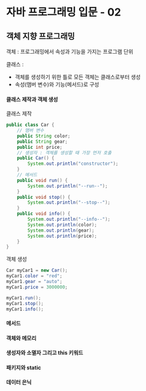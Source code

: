 # 자바 프로그래밍 입문 - 02

## 객체 지향 프로그래밍

객체 :  프로그래밍에서 속성과 기능을 가지는 프로그램 단위

클래스 : 

- 객체를 생성하기 위한 틀로 모든 객체는 클래스로부터 생성
- 속성(맴버 변수)와 기능(메서드)로 구성



#### 클래스 제작과 객체 생성

클래스 제작

```java
public class Car {
    // 맴버 변수
    public String color;
    public String gear;
    public int price;
    // 생성자 : 객체를 생성할 때 가장 먼저 호출
    public Car() {
        System.out.println("constructor");
    }
    // 메서드
    public void run() {
        System.out.println("--run--");
    }
    public void stop() {
        System.out.println("--stop--");
    }
    public void info() {
    	System.out.println("--info--");
        System.out.println(color);
        System.out.println(gear);
        System.out.println(price);
    }
}
```

객체 생성

```java
Car myCar1 = new Car();
myCar1.color = "red";
myCar1.gear = "auto";
myCar1.price = 3000000;

myCar1.run();
myCar1.stop();
myCar1.info();
```







#### 메서드

#### 객체와 메모리

#### 생성자와 소멸자 그리고 this 키워드

#### 패키지와 static

#### 데이터 은닉